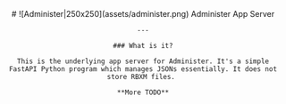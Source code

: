 <div style="text-align: center;">
    # ![Administer|250x250](assets/administer.png) Administer App Server

    ---

    ### What is it?

    This is the underlying app server for Administer. It's a simple FastAPI Python program which manages JSONs essentially. It does not store RBXM files. 

    **More TODO**
</div>